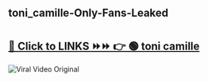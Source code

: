 
 ## toni_camille-Only-Fans-Leaked

# <h2><a href="https://clipsfans.com/toni_camille&ref=git">🔗 Click to LINKS ⏩⏩ 👉 🟢 toni camille </a></h2>

<a href="https://clipsfans.com/toni_camille&ref=git" rel="nofollow" data-target="animated-image.originalLink"><img src="https://i.ibb.co.com/xMMVF88/686577567.gif" alt="Viral Video Original" style="max-width: 100%; display: inline-block;" data-target="animated-image.originalImage"></a>
